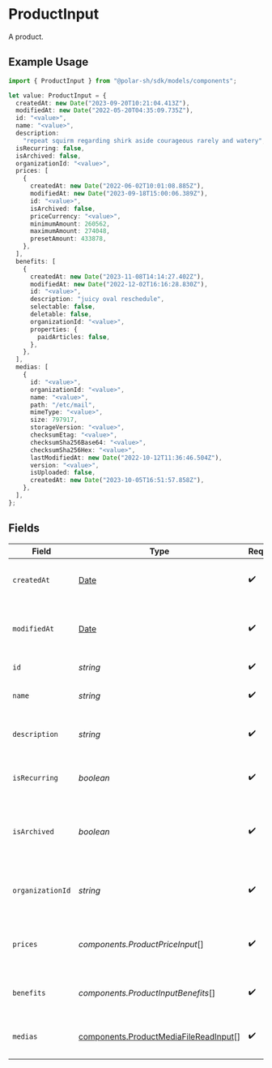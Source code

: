 # ProductInput

A product.

## Example Usage

```typescript
import { ProductInput } from "@polar-sh/sdk/models/components";

let value: ProductInput = {
  createdAt: new Date("2023-09-20T10:21:04.413Z"),
  modifiedAt: new Date("2022-05-20T04:35:09.735Z"),
  id: "<value>",
  name: "<value>",
  description:
    "repeat squirm regarding shirk aside courageous rarely and watery",
  isRecurring: false,
  isArchived: false,
  organizationId: "<value>",
  prices: [
    {
      createdAt: new Date("2022-06-02T10:01:08.885Z"),
      modifiedAt: new Date("2023-09-18T15:00:06.389Z"),
      id: "<value>",
      isArchived: false,
      priceCurrency: "<value>",
      minimumAmount: 260562,
      maximumAmount: 274048,
      presetAmount: 433878,
    },
  ],
  benefits: [
    {
      createdAt: new Date("2023-11-08T14:14:27.402Z"),
      modifiedAt: new Date("2022-12-02T16:16:28.830Z"),
      id: "<value>",
      description: "juicy oval reschedule",
      selectable: false,
      deletable: false,
      organizationId: "<value>",
      properties: {
        paidArticles: false,
      },
    },
  ],
  medias: [
    {
      id: "<value>",
      organizationId: "<value>",
      name: "<value>",
      path: "/etc/mail",
      mimeType: "<value>",
      size: 797917,
      storageVersion: "<value>",
      checksumEtag: "<value>",
      checksumSha256Base64: "<value>",
      checksumSha256Hex: "<value>",
      lastModifiedAt: new Date("2022-10-12T11:36:46.504Z"),
      version: "<value>",
      isUploaded: false,
      createdAt: new Date("2023-10-05T16:51:57.858Z"),
    },
  ],
};
```

## Fields

| Field                                                                                          | Type                                                                                           | Required                                                                                       | Description                                                                                    |
| ---------------------------------------------------------------------------------------------- | ---------------------------------------------------------------------------------------------- | ---------------------------------------------------------------------------------------------- | ---------------------------------------------------------------------------------------------- |
| `createdAt`                                                                                    | [Date](https://developer.mozilla.org/en-US/docs/Web/JavaScript/Reference/Global_Objects/Date)  | :heavy_check_mark:                                                                             | Creation timestamp of the object.                                                              |
| `modifiedAt`                                                                                   | [Date](https://developer.mozilla.org/en-US/docs/Web/JavaScript/Reference/Global_Objects/Date)  | :heavy_check_mark:                                                                             | Last modification timestamp of the object.                                                     |
| `id`                                                                                           | *string*                                                                                       | :heavy_check_mark:                                                                             | The ID of the product.                                                                         |
| `name`                                                                                         | *string*                                                                                       | :heavy_check_mark:                                                                             | The name of the product.                                                                       |
| `description`                                                                                  | *string*                                                                                       | :heavy_check_mark:                                                                             | The description of the product.                                                                |
| `isRecurring`                                                                                  | *boolean*                                                                                      | :heavy_check_mark:                                                                             | Whether the product is a subscription tier.                                                    |
| `isArchived`                                                                                   | *boolean*                                                                                      | :heavy_check_mark:                                                                             | Whether the product is archived and no longer available.                                       |
| `organizationId`                                                                               | *string*                                                                                       | :heavy_check_mark:                                                                             | The ID of the organization owning the product.                                                 |
| `prices`                                                                                       | *components.ProductPriceInput*[]                                                               | :heavy_check_mark:                                                                             | List of available prices for this product.                                                     |
| `benefits`                                                                                     | *components.ProductInputBenefits*[]                                                            | :heavy_check_mark:                                                                             | The benefits granted by the product.                                                           |
| `medias`                                                                                       | [components.ProductMediaFileReadInput](../../models/components/productmediafilereadinput.md)[] | :heavy_check_mark:                                                                             | The medias associated to the product.                                                          |